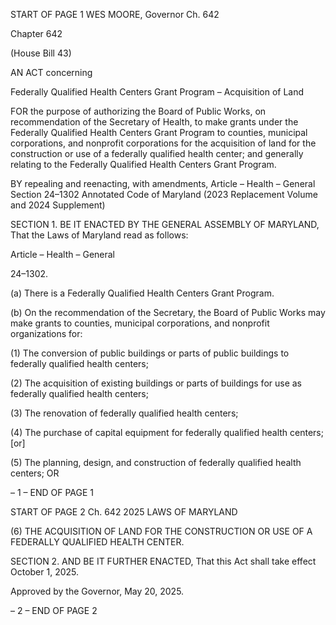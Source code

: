 START OF PAGE 1
WES MOORE, Governor Ch. 642

Chapter 642

(House Bill 43)

AN ACT concerning

Federally Qualified Health Centers Grant Program – Acquisition of Land

FOR the purpose of authorizing the Board of Public Works, on recommendation of the
Secretary of Health, to make grants under the Federally Qualified Health Centers
Grant Program to counties, municipal corporations, and nonprofit corporations for
the acquisition of land for the construction or use of a federally qualified health
center; and generally relating to the Federally Qualified Health Centers Grant
Program.

BY repealing and reenacting, with amendments,
Article – Health – General
Section 24–1302
Annotated Code of Maryland
(2023 Replacement Volume and 2024 Supplement)

SECTION 1. BE IT ENACTED BY THE GENERAL ASSEMBLY OF MARYLAND,
That the Laws of Maryland read as follows:

Article – Health – General

24–1302.

(a) There is a Federally Qualified Health Centers Grant Program.

(b) On the recommendation of the Secretary, the Board of Public Works may
make grants to counties, municipal corporations, and nonprofit organizations for:

(1) The conversion of public buildings or parts of public buildings to
federally qualified health centers;

(2) The acquisition of existing buildings or parts of buildings for use as
federally qualified health centers;

(3) The renovation of federally qualified health centers;

(4) The purchase of capital equipment for federally qualified health
centers; [or]

(5) The planning, design, and construction of federally qualified health
centers; OR

– 1 –
END OF PAGE 1

START OF PAGE 2
Ch. 642 2025 LAWS OF MARYLAND

(6) THE ACQUISITION OF LAND FOR THE CONSTRUCTION OR USE OF A
FEDERALLY QUALIFIED HEALTH CENTER.

SECTION 2. AND BE IT FURTHER ENACTED, That this Act shall take effect
October 1, 2025.

Approved by the Governor, May 20, 2025.

– 2 –
END OF PAGE 2